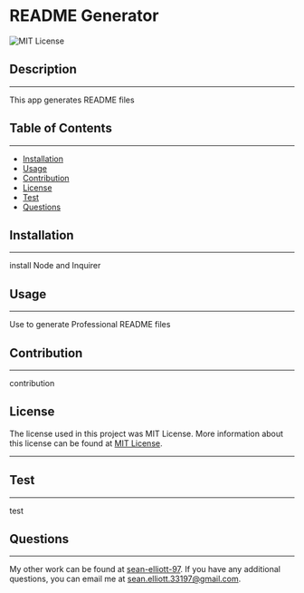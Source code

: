 
  # README Generator
  
  ![MIT License](https://img.shields.io/static/v1?label=License&message=MIT%20License&color=green)
  
  
  ## Description
  --- 
  This app generates README files
  
  ## Table of Contents
  ---
  * [Installation](#installation)
  * [Usage](#usage)
  * [Contribution](#contribution)
  * [License](#license)
  * [Test](#test)
  * [Questions](#questions)
  
  ## Installation
  ---
  install Node and Inquirer
  
  ## Usage
  ---
  Use to generate Professional README files
  
  ## Contribution
  ---
  contribution
  
  ## License
  The license used in this project was MIT License. More information about this license can be found at [MIT License](https://choosealicense.com/licenses/mit/).
    
  ---
  ## Test
  ---
  test
  
  ## Questions
  ---
  My other work can be found at <a href="https://github.com/sean-elliott-97" title="github profile" target = "blank">sean-elliott-97</a>. If you have any additional questions, you can email me at [sean.elliott.33197@gmail.com](mailto:sean.elliott.33197@gmail.com).
  
  
